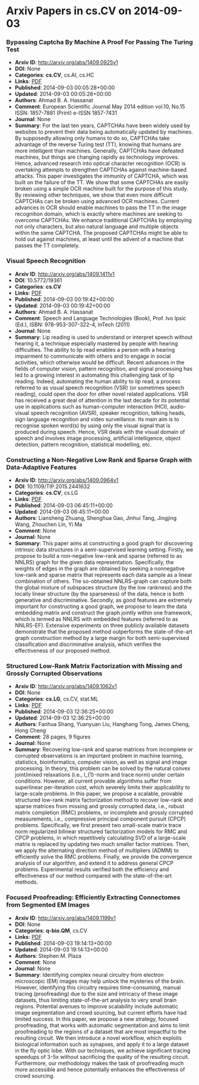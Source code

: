 # Arxiv Papers in cs.CV on 2014-09-03
### Bypassing Captcha By Machine A Proof For Passing The Turing Test
- **Arxiv ID**: http://arxiv.org/abs/1409.0925v1
- **DOI**: None
- **Categories**: **cs.CV**, cs.AI, cs.HC
- **Links**: [PDF](http://arxiv.org/pdf/1409.0925v1)
- **Published**: 2014-09-03 00:05:28+00:00
- **Updated**: 2014-09-03 00:05:28+00:00
- **Authors**: Ahmad B. A. Hassanat
- **Comment**: European Scientific Journal May 2014 edition vol.10, No.15 ISSN:
  1857-7881 (Print) e-ISSN 1857-7431
- **Journal**: None
- **Summary**: For the last ten years, CAPTCHAs have been widely used by websites to prevent their data being automatically updated by machines. By supposedly allowing only humans to do so, CAPTCHAs take advantage of the reverse Turing test (TT), knowing that humans are more intelligent than machines. Generally, CAPTCHAs have defeated machines, but things are changing rapidly as technology improves. Hence, advanced research into optical character recognition (OCR) is overtaking attempts to strengthen CAPTCHAs against machine-based attacks. This paper investigates the immunity of CAPTCHA, which was built on the failure of the TT. We show that some CAPTCHAs are easily broken using a simple OCR machine built for the purpose of this study. By reviewing other techniques, we show that even more difficult CAPTCHAs can be broken using advanced OCR machines. Current advances in OCR should enable machines to pass the TT in the image recognition domain, which is exactly where machines are seeking to overcome CAPTCHAs. We enhance traditional CAPTCHAs by employing not only characters, but also natural language and multiple objects within the same CAPTCHA. The proposed CAPTCHAs might be able to hold out against machines, at least until the advent of a machine that passes the TT completely.



### Visual Speech Recognition
- **Arxiv ID**: http://arxiv.org/abs/1409.1411v1
- **DOI**: 10.5772/19361
- **Categories**: **cs.CV**
- **Links**: [PDF](http://arxiv.org/pdf/1409.1411v1)
- **Published**: 2014-09-03 00:19:42+00:00
- **Updated**: 2014-09-03 00:19:42+00:00
- **Authors**: Ahmad B. A. Hassanat
- **Comment**: Speech and Language Technologies (Book), Prof. Ivo Ipsic (Ed.), ISBN:
  978-953-307-322-4, InTech (2011)
- **Journal**: None
- **Summary**: Lip reading is used to understand or interpret speech without hearing it, a technique especially mastered by people with hearing difficulties. The ability to lip read enables a person with a hearing impairment to communicate with others and to engage in social activities, which otherwise would be difficult. Recent advances in the fields of computer vision, pattern recognition, and signal processing has led to a growing interest in automating this challenging task of lip reading. Indeed, automating the human ability to lip read, a process referred to as visual speech recognition (VSR) (or sometimes speech reading), could open the door for other novel related applications. VSR has received a great deal of attention in the last decade for its potential use in applications such as human-computer interaction (HCI), audio-visual speech recognition (AVSR), speaker recognition, talking heads, sign language recognition and video surveillance. Its main aim is to recognise spoken word(s) by using only the visual signal that is produced during speech. Hence, VSR deals with the visual domain of speech and involves image processing, artificial intelligence, object detection, pattern recognition, statistical modelling, etc.



### Constructing a Non-Negative Low Rank and Sparse Graph with Data-Adaptive Features
- **Arxiv ID**: http://arxiv.org/abs/1409.0964v1
- **DOI**: 10.1109/TIP.2015.2441632
- **Categories**: **cs.CV**, cs.LG
- **Links**: [PDF](http://arxiv.org/pdf/1409.0964v1)
- **Published**: 2014-09-03 06:45:11+00:00
- **Updated**: 2014-09-03 06:45:11+00:00
- **Authors**: Liansheng Zhuang, Shenghua Gao, Jinhui Tang, Jingjing Wang, Zhouchen Lin, Yi Ma
- **Comment**: None
- **Journal**: None
- **Summary**: This paper aims at constructing a good graph for discovering intrinsic data structures in a semi-supervised learning setting. Firstly, we propose to build a non-negative low-rank and sparse (referred to as NNLRS) graph for the given data representation. Specifically, the weights of edges in the graph are obtained by seeking a nonnegative low-rank and sparse matrix that represents each data sample as a linear combination of others. The so-obtained NNLRS-graph can capture both the global mixture of subspaces structure (by the low rankness) and the locally linear structure (by the sparseness) of the data, hence is both generative and discriminative. Secondly, as good features are extremely important for constructing a good graph, we propose to learn the data embedding matrix and construct the graph jointly within one framework, which is termed as NNLRS with embedded features (referred to as NNLRS-EF). Extensive experiments on three publicly available datasets demonstrate that the proposed method outperforms the state-of-the-art graph construction method by a large margin for both semi-supervised classification and discriminative analysis, which verifies the effectiveness of our proposed method.



### Structured Low-Rank Matrix Factorization with Missing and Grossly Corrupted Observations
- **Arxiv ID**: http://arxiv.org/abs/1409.1062v1
- **DOI**: None
- **Categories**: **cs.LG**, cs.CV, stat.ML
- **Links**: [PDF](http://arxiv.org/pdf/1409.1062v1)
- **Published**: 2014-09-03 12:36:25+00:00
- **Updated**: 2014-09-03 12:36:25+00:00
- **Authors**: Fanhua Shang, Yuanyuan Liu, Hanghang Tong, James Cheng, Hong Cheng
- **Comment**: 28 pages, 9 figures
- **Journal**: None
- **Summary**: Recovering low-rank and sparse matrices from incomplete or corrupted observations is an important problem in machine learning, statistics, bioinformatics, computer vision, as well as signal and image processing. In theory, this problem can be solved by the natural convex joint/mixed relaxations (i.e., l_{1}-norm and trace norm) under certain conditions. However, all current provable algorithms suffer from superlinear per-iteration cost, which severely limits their applicability to large-scale problems. In this paper, we propose a scalable, provable structured low-rank matrix factorization method to recover low-rank and sparse matrices from missing and grossly corrupted data, i.e., robust matrix completion (RMC) problems, or incomplete and grossly corrupted measurements, i.e., compressive principal component pursuit (CPCP) problems. Specifically, we first present two small-scale matrix trace norm regularized bilinear structured factorization models for RMC and CPCP problems, in which repetitively calculating SVD of a large-scale matrix is replaced by updating two much smaller factor matrices. Then, we apply the alternating direction method of multipliers (ADMM) to efficiently solve the RMC problems. Finally, we provide the convergence analysis of our algorithm, and extend it to address general CPCP problems. Experimental results verified both the efficiency and effectiveness of our method compared with the state-of-the-art methods.



### Focused Proofreading: Efficiently Extracting Connectomes from Segmented EM Images
- **Arxiv ID**: http://arxiv.org/abs/1409.1199v1
- **DOI**: None
- **Categories**: **q-bio.QM**, cs.CV
- **Links**: [PDF](http://arxiv.org/pdf/1409.1199v1)
- **Published**: 2014-09-03 19:14:13+00:00
- **Updated**: 2014-09-03 19:14:13+00:00
- **Authors**: Stephen M. Plaza
- **Comment**: None
- **Journal**: None
- **Summary**: Identifying complex neural circuitry from electron microscopic (EM) images may help unlock the mysteries of the brain. However, identifying this circuitry requires time-consuming, manual tracing (proofreading) due to the size and intricacy of these image datasets, thus limiting state-of-the-art analysis to very small brain regions. Potential avenues to improve scalability include automatic image segmentation and crowd sourcing, but current efforts have had limited success. In this paper, we propose a new strategy, focused proofreading, that works with automatic segmentation and aims to limit proofreading to the regions of a dataset that are most impactful to the resulting circuit. We then introduce a novel workflow, which exploits biological information such as synapses, and apply it to a large dataset in the fly optic lobe. With our techniques, we achieve significant tracing speedups of 3-5x without sacrificing the quality of the resulting circuit. Furthermore, our methodology makes the task of proofreading much more accessible and hence potentially enhances the effectiveness of crowd sourcing.



